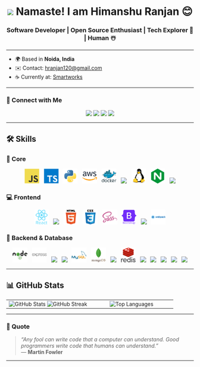 <h1 align="center">
  <img src="https://media0.giphy.com/media/v1.Y2lkPTc5MGI3NjExbTNxZmc4aXBxbTRvMGwzb3lyeHd2YWx2ZWx2YTRkMHc4aDdvaXRtZyZlcD12MV9pbnRlcm5hbF9naWZfYnlfaWQmY3Q9ZQ/WqR7WfQVrpXNcmrm81/giphy.gif" width="40"/>
  <b> Namaste! I am Himanshu Ranjan 😊</b>
</h1>

<h3 align="center">Software Developer | Open Source Enthusiast | Tech Explorer 🚩 | Human ☃️</h3>

---

- 🌍 Based in **Noida, India**  
- ✉️ Contact: [hranjan120@gmail.com](mailto:hranjan120@gmail.com)  
- ☕ Currently at: [Smartworks](https://www.smartworksoffice.com/)

---

### 🔗 Connect with Me

<p align="center">
  <a href="https://github.com/hranjan120" target="_blank"><img src="https://img.shields.io/badge/GitHub-%2324292e.svg?&style=for-the-badge&logo=github&logoColor=white" /></a>
  <a href="https://www.linkedin.com/in/himanshu-ranjan-04aa46101/" target="_blank"><img src="https://img.shields.io/badge/LinkedIn-%230077B5.svg?&style=for-the-badge&logo=linkedin&logoColor=white" /></a>
  <a href="https://stackoverflow.com/users/20624490" target="_blank"><img src="https://img.shields.io/badge/StackOverflow-%23F48024.svg?&style=for-the-badge&logo=stackoverflow&logoColor=white" /></a>
  <a href="https://skyline.github.com/hranjan120/2023" target="_blank"><img src="https://img.shields.io/badge/Skyline-%23E4405F.svg?&style=for-the-badge&logo=github&logoColor=white" /></a>
</p>



---

## 🛠️ Skills

### 🧠 Core

<p align="center">
  <img src="https://raw.githubusercontent.com/devicons/devicon/master/icons/javascript/javascript-original.svg" width="40" />&nbsp;&nbsp;
  <img src="https://raw.githubusercontent.com/devicons/devicon/master/icons/typescript/typescript-original.svg" width="40" />&nbsp;&nbsp;
  <img src="https://raw.githubusercontent.com/devicons/devicon/master/icons/python/python-original.svg" width="40" />&nbsp;&nbsp;
  <img src="https://raw.githubusercontent.com/devicons/devicon/master/icons/amazonwebservices/amazonwebservices-original-wordmark.svg" width="40" />&nbsp;&nbsp;
  <img src="https://raw.githubusercontent.com/devicons/devicon/master/icons/docker/docker-original-wordmark.svg" width="40" />&nbsp;&nbsp;
  <img src="https://www.vectorlogo.zone/logos/git-scm/git-scm-icon.svg" width="40" />&nbsp;&nbsp;
  <img src="https://raw.githubusercontent.com/devicons/devicon/master/icons/linux/linux-original.svg" width="40" />&nbsp;&nbsp;
  <img src="https://raw.githubusercontent.com/devicons/devicon/master/icons/nginx/nginx-original.svg" width="40" />&nbsp;&nbsp;
  <img src="https://www.vectorlogo.zone/logos/getpostman/getpostman-icon.svg" width="40" />
</p>

### 💻 Frontend

<p align="center">
  <img src="https://raw.githubusercontent.com/devicons/devicon/master/icons/react/react-original-wordmark.svg" width="40" />&nbsp;&nbsp;
  <img src="https://angular.io/assets/images/logos/angular/angular.svg" width="40" />&nbsp;&nbsp;
  <img src="https://raw.githubusercontent.com/devicons/devicon/master/icons/html5/html5-original-wordmark.svg" width="40" />&nbsp;&nbsp;
  <img src="https://raw.githubusercontent.com/devicons/devicon/master/icons/css3/css3-original-wordmark.svg" width="40" />&nbsp;&nbsp;
  <img src="https://raw.githubusercontent.com/devicons/devicon/master/icons/sass/sass-original.svg" width="40" />&nbsp;&nbsp;
  <img src="https://raw.githubusercontent.com/devicons/devicon/master/icons/bootstrap/bootstrap-plain-wordmark.svg" width="40" />&nbsp;&nbsp;
  <img src="https://www.vectorlogo.zone/logos/tailwindcss/tailwindcss-icon.svg" width="40" />&nbsp;&nbsp;
  <img src="https://raw.githubusercontent.com/devicons/devicon/master/icons/webpack/webpack-original-wordmark.svg" width="40" />
</p>

### 🧩 Backend & Database

<p align="center">
  <img src="https://raw.githubusercontent.com/devicons/devicon/master/icons/nodejs/nodejs-original-wordmark.svg" width="40" />&nbsp;&nbsp;
  <img src="https://raw.githubusercontent.com/devicons/devicon/master/icons/express/express-original-wordmark.svg" width="40" />&nbsp;&nbsp;
  <img src="https://www.vectorlogo.zone/logos/nestjs/nestjs-icon.svg" width="40" />&nbsp;&nbsp;
  <img src="https://www.vectorlogo.zone/logos/scylladb/scylladb-icon.svg" width="40" />&nbsp;&nbsp;
  <img src="https://raw.githubusercontent.com/devicons/devicon/master/icons/mysql/mysql-original-wordmark.svg" width="40" />&nbsp;&nbsp;
  <img src="https://raw.githubusercontent.com/devicons/devicon/master/icons/mongodb/mongodb-original-wordmark.svg" width="40" />&nbsp;&nbsp;
  <img src="https://www.vectorlogo.zone/logos/firebase/firebase-icon.svg" width="40" />&nbsp;&nbsp;
  <img src="https://raw.githubusercontent.com/devicons/devicon/master/icons/redis/redis-original-wordmark.svg" width="40" />&nbsp;&nbsp;
  <img src="https://www.vectorlogo.zone/logos/grafana/grafana-icon.svg" width="40" />&nbsp;&nbsp;
  <img src="https://www.vectorlogo.zone/logos/graphql/graphql-icon.svg" width="40" />&nbsp;&nbsp;
  <img src="https://www.vectorlogo.zone/logos/jestjsio/jestjsio-icon.svg" width="40" />&nbsp;&nbsp;
  <img src="https://www.vectorlogo.zone/logos/apache_kafka/apache_kafka-icon.svg" width="40" />&nbsp;&nbsp;
  <img src="https://www.vectorlogo.zone/logos/kubernetes/kubernetes-icon.svg" width="40" />
</p>

---

## 📊 GitHub Stats

<p align="center">
<table align="center">
<tr>
<td width="50%" align="center">
    <img src="https://github-readme-stats.vercel.app/api?username=hranjan120&show_icons=true&count_private=true&title_color=0891b2&text_color=ffffff&icon_color=0891b2&bg_color=171717&hide_border=true" alt="GitHub Stats" />
    <img src="https://github-readme-streak-stats.herokuapp.com/?user=hranjan120&theme=nightowl&hide_border=false" alt="GitHub Streak" />
</td>
<td width="50%" align="center">
    <img src="https://github-readme-stats-anuraghazra1.vercel.app/api/top-langs/?username=hranjan120&theme=nightowl&hide_border=false&langs_count=10" alt="Top Languages" />
</td>
</tr>
</table>
</p>

---

### 📌 Quote

> *“Any fool can write code that a computer can understand. Good programmers write code that humans can understand.”*  
> — **Martin Fowler**

---
